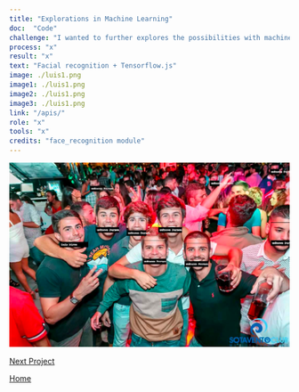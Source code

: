 ```yaml
---
title: "Explorations in Machine Learning"
doc:  "Code"
challenge: "I wanted to further explores the possibilities with machine learning and Python"
process: "x"
result: "x"
text: "Facial recognition + Tensorflow.js"
image: ./luis1.png
image1: ./luis1.png
image2: ./luis1.png
image3: ./luis1.png
link: "/apis/"
role: "x"
tools: "x"
credits: "face_recognition module"
---
```


![Hero](./luis1.png)

[Next Project](/apis)

[Home](/)
